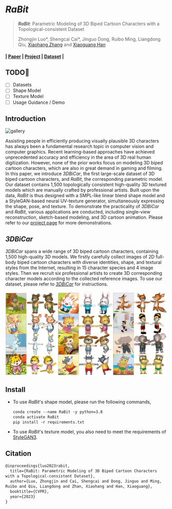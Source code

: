# *RaBit*

> ***RaBit***: Parametric Modeling of 3D Biped Cartoon Characters with a Topological-consistent Dataset
>
> Zhongjin Luo*, Shengcai Cai*, Jinguo Dong, Ruibo Ming, Liangdong Qiu, [Xiaohang Zhang](https://xiaohangzhan.github.io/) and [Xiaoguang Han](https://gaplab.cuhk.edu.cn/)

#### | [Paper](https://arxiv.org/abs/2303.12564) | [Project](https://gaplab.cuhk.edu.cn/projects/RaBit/) | [Dataset](https://gaplab.cuhk.edu.cn/projects/RaBit/dataset.html) |

## TODO:triangular_flag_on_post:

- [ ] Datasets
- [ ] Shape Model
- [ ] Texture Model
- [ ] Usage Guidance / Demo

## Introduction

![gallery](./assets/fig_teaser.png)

Assisting people in efficiently producing visually plausible 3D characters has always been a fundamental research topic in computer vision and computer graphics. Recent learning-based approaches have achieved unprecedented accuracy and efficiency in the area of 3D real human digitization. However, none of the prior works focus on modeling 3D biped cartoon characters, which are also in great demand in gaming and filming. In this paper, we introduce *3DBiCar*, the first large-scale dataset of 3D biped cartoon characters, and *RaBit*, the corresponding parametric model. Our dataset contains 1,500 topologically consistent high-quality 3D textured models which are manually crafted by professional artists. Built upon the data, *RaBit* is thus designed with a SMPL-like linear blend shape model and a StyleGAN-based neural UV-texture generator, simultaneously expressing the shape, pose, and texture. To demonstrate the practicality of *3DBiCar* and *RaBit*, various applications are conducted, including single-view reconstruction, sketch-based modeling, and 3D cartoon animation. Please refer to our [project page](https://gaplab.cuhk.edu.cn/projects/RaBit/) for more demonstrations.

## *3DBiCar*

*3DBiCar* spans a wide range of 3D biped cartoon characters, containing 1,500 high-quality 3D models. We firstly carefully collect images of 2D full-body biped cartoon characters with diverse identities, shape, and textural styles from the Internet, resulting in 15 character species and 4 image styles. Then we recruit six professional artists to create 3D corresponding character models according to the collected reference images. To use our dataset, please refer to [*3DBiCar*](https://gaplab.cuhk.edu.cn/projects/RaBit/dataset.html) for instructions.

![gallery](./assets/fig_dataset_gallery.png)

## Install

- To use *RaBit*'s shape model, please run the following commands,

  ```
  conda create --name RaBit -y python=3.8
  conda activate RaBit
  pip install -r requirements.txt
  ```

- To use *RaBit*'s texture model, you also need to meet the requirements of [StyleGAN3](https://github.com/NVlabs/stylegan3).

## Citation

```
@inproceedings{luo2023rabit,
  title={RaBit: Parametric Modeling of 3D Biped Cartoon Characters with a Topological-consistent Dataset},
  author={Luo, Zhongjin and Cai, Shengcai and Dong, Jinguo and Ming, Ruibo and Qiu, Liangdong and Zhan, Xiaohang and Han, Xiaoguang},
  booktitle={CVPR},
  year={2023}
}
```
